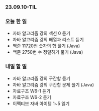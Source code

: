 ### 23.09.10-TIL
### 오늘 한 일
- 자바 알고리즘 강의 섹션 0 듣기
- 자바 알고리즘 강의 배열과 리스트 듣기
- 백준 11720번 숫자의 합 풀기 (Java)
- 백준 2750번 수 정렬하기 풀기 (Java)

### 내일 할 일
- 자바 알고리즘 강의 구간합 듣기
- 자바 알고리즘 강의 구간합 문제 풀기 (Java)
- 자료구조 W6-1 듣기
- 자료구조 W6-2 듣기
- 이펙티브 자바 아이템 1~5 읽기
